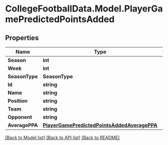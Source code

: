 # CollegeFootballData.Model.PlayerGamePredictedPointsAdded

## Properties

Name | Type | Description | Notes
------------ | ------------- | ------------- | -------------
**Season** | **int** |  | 
**Week** | **int** |  | 
**SeasonType** | **SeasonType** |  | 
**Id** | **string** |  | 
**Name** | **string** |  | 
**Position** | **string** |  | 
**Team** | **string** |  | 
**Opponent** | **string** |  | 
**AveragePPA** | [**PlayerGamePredictedPointsAddedAveragePPA**](PlayerGamePredictedPointsAddedAveragePPA.md) |  | 

[[Back to Model list]](../README.md#documentation-for-models) [[Back to API list]](../README.md#documentation-for-api-endpoints) [[Back to README]](../README.md)

